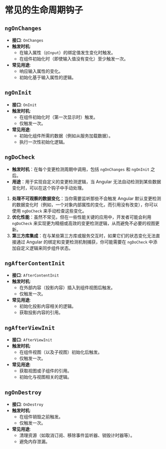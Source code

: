 # 常见的生命周期钩子

## **`ngOnChanges`**

* **接口**: `OnChanges`
* **触发时机**:
  * 在输入属性（`@Input`）的绑定值发生变化时触发。
  * 在组件初始化时（即使输入值没有变化）至少触发一次。
* **常见用途**:
  * 响应输入属性的变化。
  * 初始化基于输入属性的逻辑。

## **`ngOnInit`**

* **接口**: `OnInit`
* **触发时机**:
  * 在组件初始化时（第一次显示时）触发。
  * 仅触发一次。
* **常见用途**:
  * 初始化组件所需的数据（例如从服务加载数据）。
  * 执行一次性初始化逻辑。

## **`ngDoCheck`**

* **触发时机**：在每个变更检测周期中调用，包括 `ngOnChanges` 和 `ngOnInit` 之后。
* **用途**：用于实现自定义的变更检测逻辑，当 Angular 无法自动检测到某些数据变化时，可以在这个钩子中手动处理。

1. **处理不可观察的数据变化**：当你需要监听那些不会触发 Angular 默认变更检测的数据变化时（例如，一个对象内部属性的变化，而引用没有改变），你可以使用 `ngDoCheck` 来手动检查这些变化。
2. **优化性能**：虽然不常见，但在一些性能关键的应用中，开发者可能会利用 `ngDoCheck` 来实现更为精细或高效的变更检测逻辑，从而避免不必要的视图更新。
3. **第三方库集成**：在与某些第三方库或服务交互时，如果它们的状态变化无法直接通过 Angular 的绑定和变更检测机制捕获，你可能需要在 `ngDoCheck` 中添加自定义逻辑来同步组件状态。

## **`ngAfterContentInit`**

* **接口**: `AfterContentInit`
* **触发时机**:
  * 在外部内容（投影内容）插入到组件视图后触发。
  * 仅触发一次。
* **常见用途**:
  * 初始化投影内容相关的逻辑。
  * 获取投影内容的引用。

## **`ngAfterViewInit`**

* **接口**: `AfterViewInit`
* **触发时机**:
  * 在组件视图（以及子视图）初始化后触发。
  * 仅触发一次。
* **常见用途**:
  * 获取视图或子组件的引用。
  * 初始化与视图相关的逻辑。

## **`ngOnDestroy`**

* **接口**: `OnDestroy`
* **触发时机**:
  * 在组件销毁之前触发。
  * 仅触发一次。
* **常见用途**:
  * 清理资源（如取消订阅、移除事件监听器、销毁计时器等）。
  * 避免内存泄漏。

##
